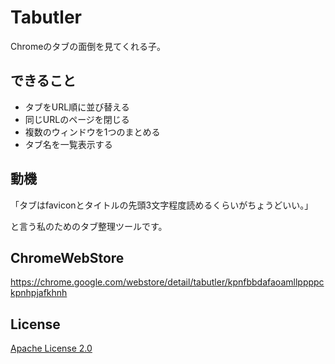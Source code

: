 Tabutler
=================

Chromeのタブの面倒を見てくれる子。

## できること

- タブをURL順に並び替える
- 同じURLのページを閉じる
- 複数のウィンドウを1つのまとめる
- タブ名を一覧表示する

## 動機

「タブはfaviconとタイトルの先頭3文字程度読めるくらいがちょうどいい。」

と言う私のためのタブ整理ツールです。

## ChromeWebStore

https://chrome.google.com/webstore/detail/tabutler/kpnfbbdafaoamllppppckpnhpjafkhnh

## License

[Apache License 2.0](LICENSE)

